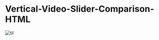 # Vertical-Video-Slider-Comparison-HTML

![til](https://github.com/AAimons/Vertical-Video-Slider-Comparison-HTML/blob/main/Vertical-Video-Slider-Comparison-HTML.gif)
